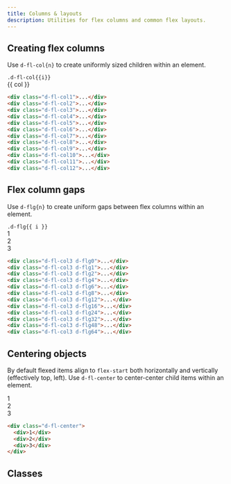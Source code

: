 ```yaml
---
title: Columns & layouts
description: Utilities for flex columns and common flex layouts.
---
```


## Creating flex columns

Use `d-fl-col{n}` to create uniformly sized children within an element.

<code-well-header class="d-d-flex d-fd-column d-p16 d-bgc-purple-100 d-bgo50 d-w100p d-hmx464 d-of-y-scroll d-stack8" custom>
  <div v-for="(i, index) in columns" class="d-d-flex d-fd-column d-p8 d-bar8 d-bgc-purple-100">
    <code>.d-fl-col{{i}}</code>
    <div class="d-flg8 d-of-auto" :class="`d-fl-col${i}`">
      <div v-for="(col) in columns.slice(0, i)" class="d-fl-center d-p16 d-bar4 d-bgc-purple-300 d-fs-200 d-fw-bold">{{ col }}</div>
    </div>
  </div>
</code-well-header>

```html
<div class="d-fl-col1">...</div>
<div class="d-fl-col2">...</div>
<div class="d-fl-col3">...</div>
<div class="d-fl-col4">...</div>
<div class="d-fl-col5">...</div>
<div class="d-fl-col6">...</div>
<div class="d-fl-col7">...</div>
<div class="d-fl-col8">...</div>
<div class="d-fl-col9">...</div>
<div class="d-fl-col10">...</div>
<div class="d-fl-col11">...</div>
<div class="d-fl-col12">...</div>
```

## Flex column gaps

Use `d-flg{n}` to create uniform gaps between flex columns within an element.

<code-well-header class="d-d-flex d-fd-column d-p16 d-bgc-purple-100 d-bgo50 d-w100p d-hmx464 d-of-y-scroll d-stack8" custom>
  <div class="d-d-flex d-fd-column d-p8 d-bar8 d-bgc-purple-100" v-for="i in gaps">
    <code>.d-flg{{ i }}</code>
    <div class="d-fl-col3 d-of-auto" :class="`d-flg${i}`">
      <div class="d-fl-center d-p16 d-bar4 d-bgc-purple-300 d-fs-200 d-fw-bold">1</div>
      <div class="d-fl-center d-p16 d-bar4 d-bgc-purple-300 d-fs-200 d-fw-bold">2</div>
      <div class="d-fl-center d-p16 d-bar4 d-bgc-purple-300 d-fs-200 d-fw-bold">3</div>
    </div>
  </div>
</code-well-header>

```html
<div class="d-fl-col3 d-flg0">...</div>
<div class="d-fl-col3 d-flg1">...</div>
<div class="d-fl-col3 d-flg2">...</div>
<div class="d-fl-col3 d-flg4">...</div>
<div class="d-fl-col3 d-flg6">...</div>
<div class="d-fl-col3 d-flg8">...</div>
<div class="d-fl-col3 d-flg12">...</div>
<div class="d-fl-col3 d-flg16">...</div>
<div class="d-fl-col3 d-flg24">...</div>
<div class="d-fl-col3 d-flg32">...</div>
<div class="d-fl-col3 d-flg48">...</div>
<div class="d-fl-col3 d-flg64">...</div>
```

## Centering objects

By default flexed items align to `flex-start` both horizontally and vertically (effectively top, left). Use `d-fl-center` to center-center child items within an element.

<code-well-header class="d-fl-center d-p24 d-bgc-green-100 d-bgo50 d-w100p d-hmn216" custom>
  <div class="d-fl-center d-w48 d-h48 d-m8 d-p16 d-bgc-green-200 d-bar4 d-fs-300 d-fw-bold">1</div>
  <div class="d-fl-center d-w64 d-h64 d-m8 d-p16 d-bgc-green-200 d-bar4 d-fs-300 d-fw-bold">2</div>
  <div class="d-fl-center d-w48 d-h48 d-m8 d-p16 d-bgc-green-200 d-bar4 d-fs-300 d-fw-bold">3</div>
</code-well-header>

```html
<div class="d-fl-center">
  <div>1</div>
  <div>2</div>
  <div>3</div>
</div>
```

<script setup>
  const columns = [1, 2, 3, 4, 5, 6, 7, 8, 9, 10, 11, 12];
  const gaps = [0, 1, 2, 4, 6, 8, 12, 16, 24, 32, 48, 64];
  const calcFlexBasis = (columns) => {
    return Math.round(100/columns);
  };
  const calcGap = (gap) => {
    const res = (gap/10);
    return res !== 0 ? res+'rem' : res;
  };
</script>

## Classes

<div class="d-h464 d-of-y-scroll d-bb d-bc-black-200">
  <utility-class-table>
    <template #content>
      <tbody>
        <tr v-for="i in columns">
          <th scope="row" class="d-ff-mono d-fc-purple-400 d-fw-normal d-fs-100">.d-fl-col{{ i }}</th>
          <td class="d-ff-mono d-fs-100 d-ws-pre">> *{ flex-basis: calc({{ calcFlexBasis(i) }}% - (var(--fl-gap)* 2)); }</td>
        </tr>
      </tbody>
      <tbody>
        <tr v-for="i in gaps">
          <th scope="row" class="d-ff-mono d-fc-purple-400 d-fw-normal d-fs-100">.d-flg{{ i }}</th>
          <td class="d-ff-mono d-fs-100 d-ws-pre">> * { --fl-gap: {{ calcGap(i) }} !important; }</td>
        </tr>
      </tbody>
    </template>
  </utility-class-table>
</div>
